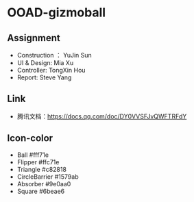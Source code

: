 # OOAD-gizmoball

## Assignment
- Construction ： YuJin Sun
- UI & Design: Mia Xu
- Controller: TongXin Hou
- Report: Steve Yang

## Link
- 腾讯文档：https://docs.qq.com/doc/DY0VVSFJvQWFTRFdY

## Icon-color
- Ball #fff71e
- Flipper #ffc71e
- Triangle #c82818
- CircleBarrier #1579ab
- Absorber #9e0aa0
- Square #6beae6
